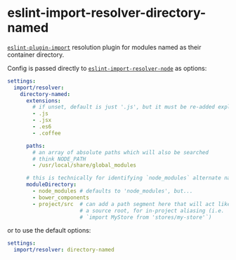 # eslint-import-resolver-directory-named

[`eslint-plugin-import`](https://www.npmjs.com/package/eslint-plugin-import) resolution plugin for modules named as their container directory.

Config is passed directly to [`eslint-import-resolver-node`](https://www.npmjs.com/package/eslint-import-resolver-node) as options:

```yaml
settings:
  import/resolver:
    directory-named:
      extensions:
        # if unset, default is just '.js', but it must be re-added explicitly if set
        - .js
        - .jsx
        - .es6
        - .coffee

      paths:
        # an array of absolute paths which will also be searched
        # think NODE_PATH
        - /usr/local/share/global_modules

      # this is technically for identifying `node_modules` alternate names
      moduleDirectory:
        - node_modules # defaults to 'node_modules', but...
        - bower_components
        - project/src  # can add a path segment here that will act like
                       # a source root, for in-project aliasing (i.e.
                       # `import MyStore from 'stores/my-store'`)
```

or to use the default options:

```yaml
settings:
  import/resolver: directory-named
```
